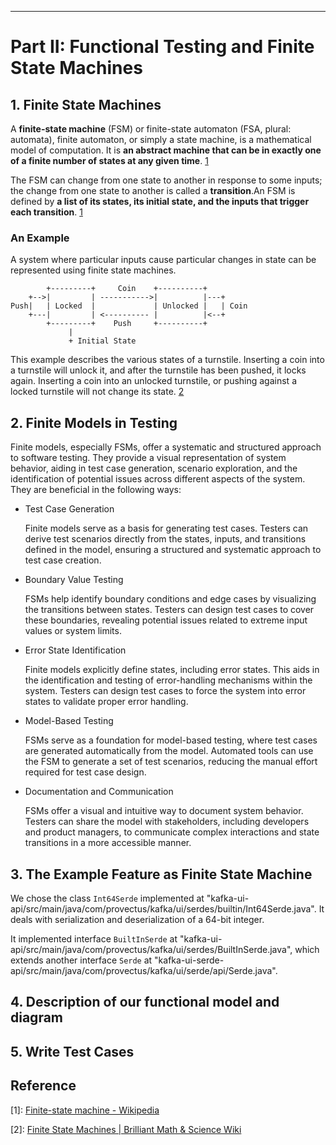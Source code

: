 
---

# Part II: Functional Testing and Finite State Machines

## 1. Finite State Machines

A **finite-state machine** (FSM) or finite-state automaton (FSA, plural: automata), finite automaton, or simply a state machine, is a mathematical model of computation. It is __an abstract machine that can be in exactly one of a finite number of states at any given time__. [1](https://en.wikipedia.org/wiki/Finite-state_machine)

The FSM can change from one state to another in response to some inputs; the change from one state to another is called a **transition**.An FSM is defined by __a list of its states, its initial state, and the inputs that trigger each transition__. [1](https://en.wikipedia.org/wiki/Finite-state_machine)

### An Example

A system where particular inputs cause particular changes in state can be represented using finite state machines. 

```
        +---------+     Coin    +----------+
    +-->|         | ----------->|          |---+
Push|   | Locked  |             | Unlocked |   | Coin
    +---|         | <---------- |          |<--+
        +---------+    Push     +----------+
             |
             + Initial State
```

This example describes the various states of a turnstile. Inserting a coin into a turnstile will unlock it, and after the turnstile has been pushed, it locks again. Inserting a coin into an unlocked turnstile, or pushing against a locked turnstile will not change its state. [2](https://brilliant.org/wiki/finite-state-machines/)

## 2. Finite Models in Testing
Finite models, especially FSMs, offer a systematic and structured approach to software testing. 
They provide a visual representation of system behavior, aiding in test case generation, scenario exploration, and the identification of potential issues across different aspects of the system.
They are beneficial in the following ways:


- Test Case Generation

    Finite models serve as a basis for generating test cases. Testers can derive test scenarios directly from the states, inputs, and transitions defined in the model, ensuring a structured and systematic approach to test case creation.

- Boundary Value Testing

    FSMs help identify boundary conditions and edge cases by visualizing the transitions between states. Testers can design test cases to cover these boundaries, revealing potential issues related to extreme input values or system limits.

- Error State Identification

    Finite models explicitly define states, including error states. This aids in the identification and testing of error-handling mechanisms within the system. Testers can design test cases to force the system into error states to validate proper error handling.

- Model-Based Testing

    FSMs serve as a foundation for model-based testing, where test cases are generated automatically from the model. Automated tools can use the FSM to generate a set of test scenarios, reducing the manual effort required for test case design.

- Documentation and Communication

    FSMs offer a visual and intuitive way to document system behavior. Testers can share the model with stakeholders, including developers and product managers, to communicate complex interactions and state transitions in a more accessible manner.


## 3. The Example Feature as Finite State Machine

We chose the class `Int64Serde` implemented at "kafka-ui-api/src/main/java/com/provectus/kafka/ui/serdes/builtin/Int64Serde.java".
It deals with serialization and deserialization of a 64-bit integer.

It implemented interface `BuiltInSerde` at "kafka-ui-api/src/main/java/com/provectus/kafka/ui/serdes/BuiltInSerde.java", which extends another interface `Serde` at "kafka-ui-serde-api/src/main/java/com/provectus/kafka/ui/serde/api/Serde.java".

## 4. Description of our functional model and diagram


## 5. Write Test Cases


## Reference

[1]: [Finite-state machine - Wikipedia](https://en.wikipedia.org/wiki/Finite-state_machine)

[2]: [Finite State Machines | Brilliant Math & Science Wiki](https://brilliant.org/wiki/finite-state-machines/)

